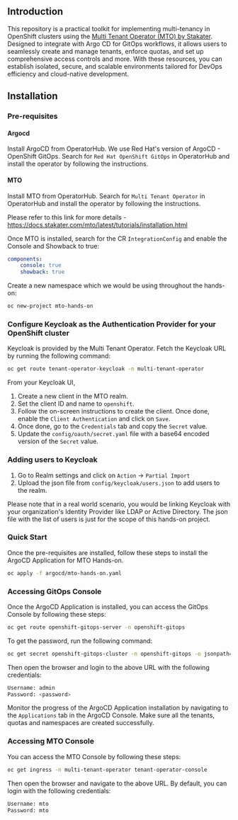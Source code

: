 ## Introduction

This repository is a practical toolkit for implementing multi-tenancy in OpenShift clusters using the [Multi Tenant Operator (MTO) by Stakater](https://www.stakater.com/mto). Designed to integrate with Argo CD for GitOps workflows, it allows users to seamlessly create and manage tenants, enforce quotas, and set up comprehensive access controls and more. With these resources, you can establish isolated, secure, and scalable environments tailored for DevOps efficiency and cloud-native development.

## Installation

### Pre-requisites

#### Argocd

Install ArgoCD from OperatorHub. We use Red Hat's version of ArgoCD - OpenShift GitOps. Search for `Red Hat OpenShift GitOps` in OperatorHub and install the operator by following the instructions.

#### MTO

Install MTO from OperatorHub. Search for `Multi Tenant Operator` in OperatorHub and install the operator by following the instructions.

Please refer to this link for more details - https://docs.stakater.com/mto/latest/tutorials/installation.html

Once MTO is installed, search for the CR `IntegrationConfig` and enable the Console and Showback to true:

```yaml
components:
    console: true
    showback: true
```

Create a new namespace which we would be using throughout the hands-on:

```bash
oc new-project mto-hands-on
```

### Configure Keycloak as the Authentication Provider for your OpenShift cluster

Keycloak is provided by the Multi Tenant Operator. Fetch the Keycloak URL by running the following command:

```bash
oc get route tenant-operator-keycloak -n multi-tenant-operator
```

From your Keycloak UI,

1. Create a new client in the MTO realm.
2. Set the client ID and name to `openshift`.
3. Follow the on-screen instructions to create the client. Once done, enable the `Client Authentication` and click on `Save`.
4. Once done, go to the `Credentials` tab and copy the `Secret` value.
5. Update the `config/oauth/secret.yaml` file with a base64 encoded version of the `Secret` value.

### Adding users to Keycloak

1. Go to Realm settings and click on `Action` -> `Partial Import`
2. Upload the json file from `config/keycloak/users.json` to add users to the realm.

Please note that in a real world scenario, you would be linking Keycloak with your organization's Identity Provider like LDAP or Active Directory. The json file with the list of users is just for the scope of this hands-on project.

### Quick Start

Once the pre-requisites are installed, follow these steps to install the ArgoCD Application for MTO Hands-on.

```bash
oc apply -f argocd/mto-hands-on.yaml
```

### Accessing GitOps Console

Once the ArgoCD Application is installed, you can access the GitOps Console by following these steps:

```bash
oc get route openshift-gitops-server -n openshift-gitops
```

To get the password, run the following command:

```bash
oc get secret openshift-gitops-cluster -n openshift-gitops -o jsonpath='{.data.admin\.password}' | base64 -d
```

Then open the browser and login to the above URL with the following credentials:

```bash
Username: admin
Password: <password>
```
Monitor the progress of the ArgoCD Application installation by navigating to the `Applications` tab in the ArgoCD Console. Make sure all the tenants, quotas and namespaces are created successfully.

### Accessing MTO Console

You can access the MTO Console by following these steps:

```bash
oc get ingress -n multi-tenant-operator tenant-operator-console
```

Then open the browser and navigate to the above URL. By default, you can login with the following credentials:

```bash
Username: mto
Password: mto
```
